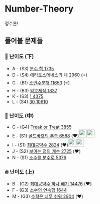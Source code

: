 # Number-Theory
정수론!

## 풀어볼 문제들

### :watermelon: 난이도 (下)

+ A - (S3) [분수 합 1735](https://www.acmicpc.net/problem/1735)
+ D - (S4) [에라토스테네스의 체 2960](https://www.acmicpc.net/problem/2960) (:star:)
+ G - (B1) [소인수분해 11653](https://www.acmicpc.net/problem/11653) (:star:)
+ H - (B3) [암호제작 1837](https://www.acmicpc.net/problem/1837) 
+ K - (S3) [1 4375](https://www.acmicpc.net/problem/4375)
+ L - (S4) [30 10610](https://www.acmicpc.net/problem/10610)


### :evergreen_tree: 난이도 (中)

+ C - (G4) [Treak or Treat 3855](https://www.acmicpc.net/problem/3855) 
+ E - (S1) [골드바흐의 추측 6588](https://www.acmicpc.net/problem/6588) (:heart:)[<img src = "https://github.com/Frog-Slayer.png" width="25" height="25">](./Code/6588/6588_P.cpp)[<img src = "https://github.com/wocjs.png" width="25" height="25">](./Code/6588/6588_H.py)
+ I - (S1) [최대공약수 2824](https://www.acmicpc.net/problem/2824)  (:heart:)[<img src = "https://github.com/Frog-Slayer.png" width="25" height="25">](./Code/2824/2824_P.cpp)[<img src = "https://github.com/Haaarimmm.png" width="25" height="25">](./Code/2824/2824_K.py)
+ J - (S2) [보이는 점의 개수 2725](https://www.acmicpc.net/problem/2725) (:heart:)
+ N - (S1) [소수를 분수로 5376](https://www.acmicpc.net/problem/5376)

### :fire: 난이도 (上)

+ B - (G2) [최대공약수 하나 빼기 14476](https://www.acmicpc.net/problem/14476) (:heart:)
+ F - (G3) [소수의 연속합 1644](https://www.acmicpc.net/problem/1644) 
+ M - (G3) [수학은 너무 쉬워 2904](https://www.acmicpc.net/problem/2904) (:heart:)
